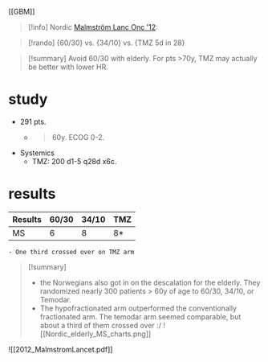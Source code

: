 [[GBM]]
>[!info] 
>Nordic [Malmström Lanc Onc '12](https://www.ncbi.nlm.nih.gov/pubmed/22877848):

>[!rando]
> {60/30} vs. {34/10} vs. {TMZ 5d in 28}

>[!summary]
>Avoid 60/30 with elderly. For pts >70y, TMZ may actually be better with lower HR. 
# study
- 291 pts.
	- > 60y. ECOG 0-2.
- Systemics
	- TMZ: 200 d1-5 q28d x6c.
# results
| Results | 60/30 | 34/10 | TMZ |
| ------- | ----- | ----- | --- |
| MS      | 6     | 8     | 8*  |
	- One third crossed over on TMZ arm
 >[!summary]
 > - the Norwegians also got in on the descalation for the elderly. They randomized nearly 300 patients > 60y of age to 60/30, 34/10, or Temodar. 
 > - The hypofractionated arm outperformed the conventionally fractionated arm. The temodar arm seemed comparable, but about a third of them crossed over :/
 ![[Nordic_elderly_MS_charts.png]]

![[2012_MalmstromLancet.pdf]]
